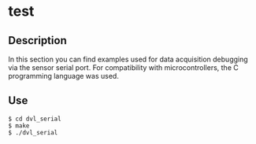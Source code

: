 # test 

## Description
In this section you can find examples used for data acquisition debugging via the sensor serial port. For compatibility with microcontrollers, the C programming language was used.

## Use
```
$ cd dvl_serial
$ make
$ ./dvl_serial
```




